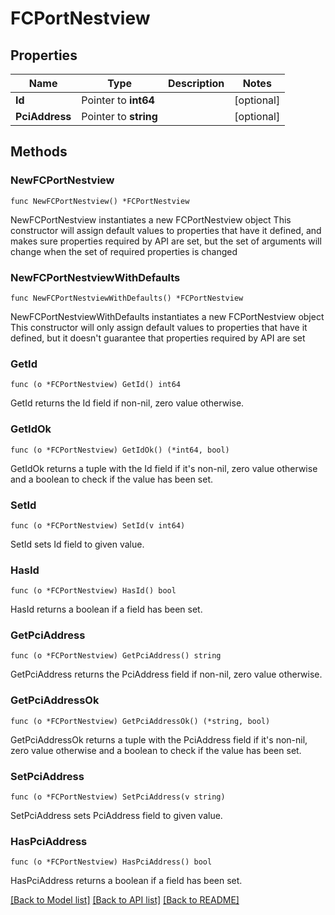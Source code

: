 # FCPortNestview

## Properties

Name | Type | Description | Notes
------------ | ------------- | ------------- | -------------
**Id** | Pointer to **int64** |  | [optional] 
**PciAddress** | Pointer to **string** |  | [optional] 

## Methods

### NewFCPortNestview

`func NewFCPortNestview() *FCPortNestview`

NewFCPortNestview instantiates a new FCPortNestview object
This constructor will assign default values to properties that have it defined,
and makes sure properties required by API are set, but the set of arguments
will change when the set of required properties is changed

### NewFCPortNestviewWithDefaults

`func NewFCPortNestviewWithDefaults() *FCPortNestview`

NewFCPortNestviewWithDefaults instantiates a new FCPortNestview object
This constructor will only assign default values to properties that have it defined,
but it doesn't guarantee that properties required by API are set

### GetId

`func (o *FCPortNestview) GetId() int64`

GetId returns the Id field if non-nil, zero value otherwise.

### GetIdOk

`func (o *FCPortNestview) GetIdOk() (*int64, bool)`

GetIdOk returns a tuple with the Id field if it's non-nil, zero value otherwise
and a boolean to check if the value has been set.

### SetId

`func (o *FCPortNestview) SetId(v int64)`

SetId sets Id field to given value.

### HasId

`func (o *FCPortNestview) HasId() bool`

HasId returns a boolean if a field has been set.

### GetPciAddress

`func (o *FCPortNestview) GetPciAddress() string`

GetPciAddress returns the PciAddress field if non-nil, zero value otherwise.

### GetPciAddressOk

`func (o *FCPortNestview) GetPciAddressOk() (*string, bool)`

GetPciAddressOk returns a tuple with the PciAddress field if it's non-nil, zero value otherwise
and a boolean to check if the value has been set.

### SetPciAddress

`func (o *FCPortNestview) SetPciAddress(v string)`

SetPciAddress sets PciAddress field to given value.

### HasPciAddress

`func (o *FCPortNestview) HasPciAddress() bool`

HasPciAddress returns a boolean if a field has been set.


[[Back to Model list]](../README.md#documentation-for-models) [[Back to API list]](../README.md#documentation-for-api-endpoints) [[Back to README]](../README.md)



